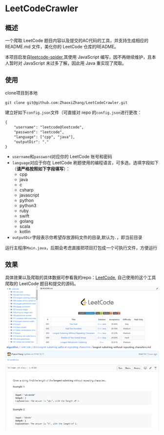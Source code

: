 # LeetCodeCrawler

## 概述
一个爬取 LeetCode 题目内容以及提交的AC代码的工具，并支持生成相应的 README.md 文件，美化你的 LeetCode 仓库的README。

本项目启发自[leetcode-spider](https://github.com/Ma63d/leetcode-spider),其使用 JavaScript 编写，因不再继续维护，且本人暂时对 JavaScript 未过多了解，因此用 Java 重实现了爬取。

## 使用
clone项目到本地
```
git clone git@github.com:ZhaoxiZhang/LeetCodeCrawler.git
```

建立好如下`config.json`文件（可直接对 repo 的`config.json`进行更改：
```
{
    "username": "leetcode@leetcode",
    "password": "leetcode",
    "language": ["cpp", "java"],
    "outputDir": "."
}
```
- `username`和`password`对应你的 LeetCode 账号和密码
- `language`对应于你在 LeetCode 刷题使用的编程语言，可多选，选填字段如下（**请严格按照如下字段填写**）：
    - cpp
    - java
    - c
    - csharp
    - javascript
    - python
    - python3
    - ruby
    - swift
    - golang
    - scala
    - kotlin
- `outputDir`字段表示你希望存放源码文件的目录,默认为`.`，即当前目录

运行主程序`Main.java`，后期会考虑直接把项目打包成一个可执行文件，方便运行

## 效果
具体效果以及爬取的具体数据可参看我的repo：[LeetCode](https://github.com/ZhaoxiZhang/Algorithm/tree/master/LeetCode), 自己使用的这个工具爬取的 LeetCode 题目和提交的源码。
<img src="./pictures/1.png"/>
<img src="./pictures/2.png"/>
